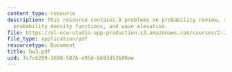 ```yaml
---
content_type: resource
description: This resource contains 8 problems on probability review, random variables,
  probability density functions, and wave elevation.
file: https://ol-ocw-studio-app-production.s3.amazonaws.com/courses/2-22-design-principles-for-ocean-vehicles-13-42-spring-2005/7c7c62893690587be95db693d53680ae_hw3.pdf
file_type: application/pdf
resourcetype: Document
title: hw3.pdf
uid: 7c7c6289-3690-587b-e95d-b693d53680ae
---
```

